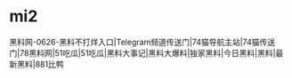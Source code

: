 # mi2
黑料网-0626-黑料不打烊入口|Telegram频道传送门|74猫导航主站|74猫传送门|78黑料网|51吃瓜|51吃瓜|黑料大事记|黑料大爆料|独家黑料|今日黑料|黑料|最新黑料|881比鸭
